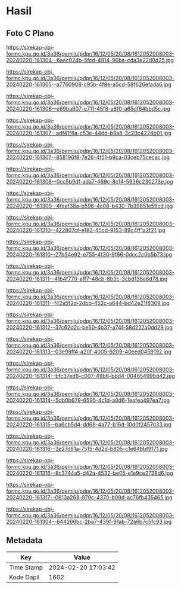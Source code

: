 # Hasil

## Foto C Plano

https://sirekap-obj-formc.kpu.go.id/3a36/pemilu/pdpr/16/12/05/20/08/1612052008003-20240220-161304--6aec024b-5fcd-4814-96ba-cda3e22d0d25.jpg

https://sirekap-obj-formc.kpu.go.id/3a36/pemilu/pdpr/16/12/05/20/08/1612052008003-20240220-161305--a7760908-c95b-4f8e-a5cd-58f626efada6.jpg

https://sirekap-obj-formc.kpu.go.id/3a36/pemilu/pdpr/16/12/05/20/08/1612052008003-20240220-161306--e69ba607-e711-45f8-a6f0-a65df64bbd5c.jpg

https://sirekap-obj-formc.kpu.go.id/3a36/pemilu/pdpr/16/12/05/20/08/1612052008003-20240220-161307--adf41f8a-c53e-44dd-b8a8-3c20c4224b01.jpg

https://sirekap-obj-formc.kpu.go.id/3a36/pemilu/pdpr/16/12/05/20/08/1612052008003-20240220-161307--858196f8-7e26-4f51-b9ca-03ceb75cecac.jpg

https://sirekap-obj-formc.kpu.go.id/3a36/pemilu/pdpr/16/12/05/20/08/1612052008003-20240220-161308--0cc5b9df-ada7-469c-8c14-5936c230273e.jpg

https://sirekap-obj-formc.kpu.go.id/3a36/pemilu/pdpr/16/12/05/20/08/1612052008003-20240220-161309--4feaf38a-b596-4c08-b430-7b39851e59cd.jpg

https://sirekap-obj-formc.kpu.go.id/3a36/pemilu/pdpr/16/12/05/20/08/1612052008003-20240220-161310--422807cf-e182-45cd-9153-89c4ff1a2f21.jpg

https://sirekap-obj-formc.kpu.go.id/3a36/pemilu/pdpr/16/12/05/20/08/1612052008003-20240220-161310--27b54e92-e755-4f30-9f66-0dcc2c0b5b73.jpg

https://sirekap-obj-formc.kpu.go.id/3a36/pemilu/pdpr/16/12/05/20/08/1612052008003-20240220-161311--41b4f770-aff7-48cb-8b3c-3cbd136a6d78.jpg

https://sirekap-obj-formc.kpu.go.id/3a36/pemilu/pdpr/16/12/05/20/08/1612052008003-20240220-161311--f42a5f2d-2dbb-452c-a644-bd42e21f8309.jpg

https://sirekap-obj-formc.kpu.go.id/3a36/pemilu/pdpr/16/12/05/20/08/1612052008003-20240220-161312--37c62d2c-be50-4b37-a74f-58d222a0dd29.jpg

https://sirekap-obj-formc.kpu.go.id/3a36/pemilu/pdpr/16/12/05/20/08/1612052008003-20240220-161313--03e98ff4-a20f-4005-9209-40eed0459192.jpg

https://sirekap-obj-formc.kpu.go.id/3a36/pemilu/pdpr/16/12/05/20/08/1612052008003-20240220-161314--bfc37ed6-c007-49b6-bbd4-00465499bd42.jpg

https://sirekap-obj-formc.kpu.go.id/3a36/pemilu/pdpr/16/12/05/20/08/1612052008003-20240220-161314--5db0b679-6595-4c1d-a0d6-1eafea497ea7.jpg

https://sirekap-obj-formc.kpu.go.id/3a36/pemilu/pdpr/16/12/05/20/08/1612052008003-20240220-161315--ba6cb5d4-dd68-4a77-b16d-10d0f2457d33.jpg

https://sirekap-obj-formc.kpu.go.id/3a36/pemilu/pdpr/16/12/05/20/08/1612052008003-20240220-161316--3e27d81a-7515-4d2d-b805-c1e64bbf9171.jpg

https://sirekap-obj-formc.kpu.go.id/3a36/pemilu/pdpr/16/12/05/20/08/1612052008003-20240220-161316--8c3744a5-d42a-4532-be05-e1e9ce2738d6.jpg

https://sirekap-obj-formc.kpu.go.id/3a36/pemilu/pdpr/16/12/05/20/08/1612052008003-20240220-161317--0813a268-979c-4370-b09d-ac76fb435465.jpg

https://sirekap-obj-formc.kpu.go.id/3a36/pemilu/pdpr/16/12/05/20/08/1612052008003-20240220-161304--644266bc-2ba7-439f-91ab-72a6b7c5fc93.jpg


## Metadata

| Key        | Value               |
| ---------- | ------------------- |
| Time Stamp | 2024-02-20 17:03:42 |
| Kode Dapil | 1602                |




